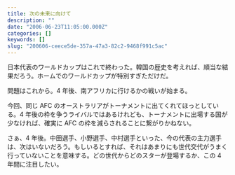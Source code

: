 ```yaml
---
title: 次の未来に向けて
description: ""
date: "2006-06-23T11:05:00.000Z"
categories: []
keywords: []
slug: "200606-ceece5de-357a-47a3-82c2-9468f991c5ac"
---
```


日本代表のワールドカップはこれで終わった。韓国の歴史を考えれば、順当な結果だろう。ホームでのワールドカップが特別すぎただけだ。

問題はこれから。4 年後、南アフリカに行けるかの戦いが始まる。

今回、同じ AFC のオーストラリアがトーナメントに出てくれてほっとしている。4 年後の枠を争うライバルではあるけれども、トーナメントに出場する国が少なければ、確実に AFC の枠を減らされることに繋がりかねない。

さぁ、4 年後。中田選手、小野選手、中村選手といった、今の代表の主力選手は、次はいないだろう。もしいるとすれば、それはあまりにも世代交代がうまく行っていないことを意味する。どの世代からどのスターが登場するか、この 4 年間に注目したい。
